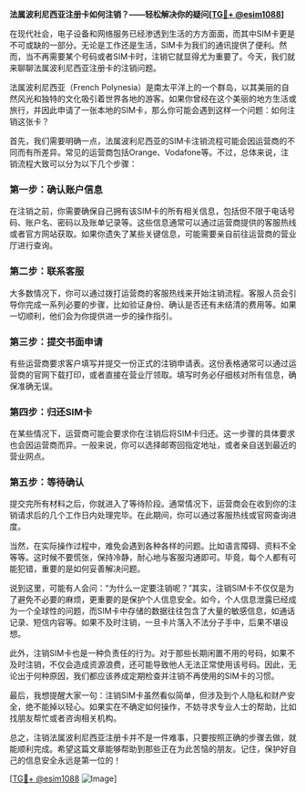**法属波利尼西亚注册卡如何注销？——轻松解决你的疑问[[TG💪+ @esim1088](https://t.me/s/esim1088)]**

在现代社会，电子设备和网络服务已经渗透到生活的方方面面，而其中SIM卡更是不可或缺的一部分。无论是工作还是生活，SIM卡为我们的通讯提供了便利。然而，当不再需要某个号码或者SIM卡时，注销它就显得尤为重要了。今天，我们就来聊聊法属波利尼西亚注册卡的注销问题。

法属波利尼西亚（French Polynesia）是南太平洋上的一个群岛，以其美丽的自然风光和独特的文化吸引着世界各地的游客。如果你曾经在这个美丽的地方生活或旅行，并因此申请了一张本地的SIM卡，那么你可能会遇到这样一个问题：如何注销这张卡？

首先，我们需要明确一点，法属波利尼西亚的SIM卡注销流程可能会因运营商的不同而有所差异。常见的运营商包括Orange、Vodafone等。不过，总体来说，注销流程大致可以分为以下几个步骤：

### **第一步：确认账户信息**
在注销之前，你需要确保自己拥有该SIM卡的所有相关信息，包括但不限于电话号码、账户名、密码以及账单记录等。这些信息通常可以通过运营商提供的客服热线或者官方网站获取。如果你遗失了某些关键信息，可能需要亲自前往运营商的营业厅进行查询。

### **第二步：联系客服**
大多数情况下，你可以通过拨打运营商的客服热线来开始注销流程。客服人员会引导你完成一系列必要的步骤，比如验证身份、确认是否还有未结清的费用等。如果一切顺利，他们会为你提供进一步的操作指引。

### **第三步：提交书面申请**
有些运营商要求客户填写并提交一份正式的注销申请表。这份表格通常可以通过运营商的官网下载打印，或者直接在营业厅领取。填写时务必仔细核对所有信息，确保准确无误。

### **第四步：归还SIM卡**
在某些情况下，运营商可能会要求你在注销后将SIM卡归还。这一步骤的具体要求也会因运营商而异。一般来说，你可以选择邮寄回指定地址，或者亲自送到最近的营业网点。

### **第五步：等待确认**
提交完所有材料之后，你就进入了等待阶段。通常情况下，运营商会在收到你的注销请求后的几个工作日内处理完毕。在此期间，你可以通过客服热线或官网查询进度。

当然，在实际操作过程中，难免会遇到各种各样的问题。比如语言障碍、资料不全等等。这时候不要慌张，保持冷静，耐心地与客服沟通即可。毕竟，每个人都有可能犯错，重要的是如何妥善解决问题。

说到这里，可能有人会问：“为什么一定要注销呢？”其实，注销SIM卡不仅仅是为了避免不必要的麻烦，更重要的是保护个人信息安全。如今，个人信息泄露已经成为一个全球性的问题，而SIM卡中存储的数据往往包含了大量的敏感信息，如通话记录、短信内容等。如果不及时注销，一旦卡片落入不法分子手中，后果不堪设想。

此外，注销SIM卡也是一种负责任的行为。对于那些长期闲置不用的号码，如果不及时注销，不仅会造成资源浪费，还可能导致他人无法正常使用该号码。因此，无论出于何种原因，我们都应该养成定期检查并注销不再使用的SIM卡的习惯。

最后，我想提醒大家一句：注销SIM卡虽然看似简单，但涉及到个人隐私和财产安全，绝不能掉以轻心。如果实在不确定如何操作，不妨寻求专业人士的帮助，比如找朋友帮忙或者咨询相关机构。

总之，注销法属波利尼西亚注册卡并不是一件难事，只要按照正确的步骤去做，就能顺利完成。希望这篇文章能够帮助到那些正在为此苦恼的朋友。记住，保护好自己的信息安全永远是第一位的！

[[TG💪+ @esim1088](https://t.me/s/esim1088) ![Image](https://i.postimg.cc/4NQfJmqS/Snipaste-2025-05-13-00-14-12.png)]